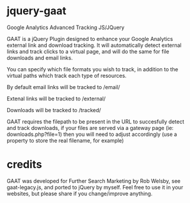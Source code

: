 jquery-gaat
===========

Google Analytics Advanced Tracking JS/JQuery

GAAT is a jQuery Plugin designed to enhance your Google Analytics external link and download tracking. It will automatically detect external links and track clicks to a virtual page, and will do the same for file downloads and email links.

You can specify which file formats you wish to track, in addition to the virtual paths which track each type of resources.

By default email links will be tracked to /email/<emailaddress>

Extenal links will be tracked to /external/<url>

Downloads will be tracked to /tracked/<filepath>

GAAT requires the filepath to be present in the URL to succesfully detect and track downloads, if your files are served via a gateway page (ie: downloads.php?file=1) then you will need to adjust accordingly (use a property to store the real filename, for example)

credits
=======

GAAT was developed for Further Search Marketing by Rob Welsby, see gaat-legacy.js, and ported to jQuery by myself. Feel free to use it in your websites, but please share if you change/improve anything.
